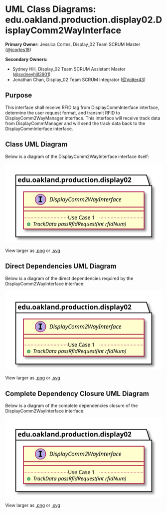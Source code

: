 # UML Class Diagrams: edu.oakland.production.display02.DisplayComm2WayInterface

**Primary Owner:** Jessica Cortes, Display_02 Team SCRUM Master ([@jcortes18](https://github.com/jcortes18/))

**Secondary Owners:**

- Sydney Hill, Display_02 Team SCRUM Assistant Master ([@sydneyhill3901](https://github.com/sydneyhill3901/))
- Jonathan Chan, Display_02 Team SCRUM Integrator ([@Volter43](https://github.com/Volter43/))

## Purpose

This interface shall receive RFID tag from DisplayCommInterface interface, determine the user request format, and transmit RFID to DisplayComm2WayManager interface. This interface will receive track data from DisplayCommManager and will send the track data back to the DisplayCommInterface interface.

## Class UML Diagram

Below is a diagram of the DisplayComm2WayInterface interface itself:

![DisplayComm2WayInterface](./DisplayComm2WayInterface.svg)

View larger as [.png](./DisplayComm2WayInterface.png) or [.svg](./DisplayComm2WayInterface.svg)

## Direct Dependencies UML Diagram

Below is a diagram of the direct dependencies required by the DisplayComm2WayInterface interface:

![DisplayComm2WayInterface Direct Dependencies](./DisplayComm2WayInterface_DirectDependencies.svg)

View larger as [.png](./DisplayComm2WayInterface_DirectDependencies.png) or [.svg](./DisplayComm2WayInterface_DirectDependencies.svg)

## Complete Dependency Closure UML Diagram

Below is a diagram of the complete dependencies closure of the DisplayComm2WayInterface interface:

![DisplayComm2WayInterface Dependency Closure](./DisplayComm2WayInterface_Closure.svg)

View larger as [.png](./DisplayComm2WayInterface_Closure.png) or [.svg](./DisplayComm2WayInterface_Closure.svg)
